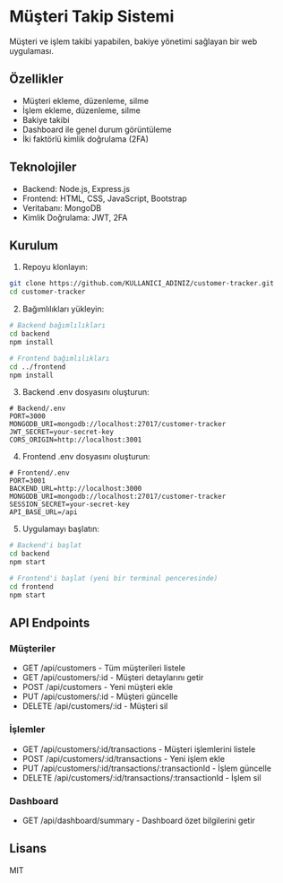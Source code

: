 # Müşteri Takip Sistemi

Müşteri ve işlem takibi yapabilen, bakiye yönetimi sağlayan bir web uygulaması.

## Özellikler

- Müşteri ekleme, düzenleme, silme
- İşlem ekleme, düzenleme, silme
- Bakiye takibi
- Dashboard ile genel durum görüntüleme
- İki faktörlü kimlik doğrulama (2FA)

## Teknolojiler

- Backend: Node.js, Express.js
- Frontend: HTML, CSS, JavaScript, Bootstrap
- Veritabanı: MongoDB
- Kimlik Doğrulama: JWT, 2FA

## Kurulum

1. Repoyu klonlayın:
```bash
git clone https://github.com/KULLANICI_ADINIZ/customer-tracker.git
cd customer-tracker
```

2. Bağımlılıkları yükleyin:
```bash
# Backend bağımlılıkları
cd backend
npm install

# Frontend bağımlılıkları
cd ../frontend
npm install
```

3. Backend .env dosyasını oluşturun:
```env
# Backend/.env
PORT=3000
MONGODB_URI=mongodb://localhost:27017/customer-tracker
JWT_SECRET=your-secret-key
CORS_ORIGIN=http://localhost:3001 
```

4. Frontend .env dosyasını oluşturun:
```env
# Frontend/.env
PORT=3001
BACKEND_URL=http://localhost:3000
MONGODB_URI=mongodb://localhost:27017/customer-tracker
SESSION_SECRET=your-secret-key
API_BASE_URL=/api 
```

5. Uygulamayı başlatın:
```bash
# Backend'i başlat
cd backend
npm start

# Frontend'i başlat (yeni bir terminal penceresinde)
cd frontend
npm start
```

## API Endpoints

### Müşteriler
- GET /api/customers - Tüm müşterileri listele
- GET /api/customers/:id - Müşteri detaylarını getir
- POST /api/customers - Yeni müşteri ekle
- PUT /api/customers/:id - Müşteri güncelle
- DELETE /api/customers/:id - Müşteri sil

### İşlemler
- GET /api/customers/:id/transactions - Müşteri işlemlerini listele
- POST /api/customers/:id/transactions - Yeni işlem ekle
- PUT /api/customers/:id/transactions/:transactionId - İşlem güncelle
- DELETE /api/customers/:id/transactions/:transactionId - İşlem sil

### Dashboard
- GET /api/dashboard/summary - Dashboard özet bilgilerini getir

## Lisans

MIT 